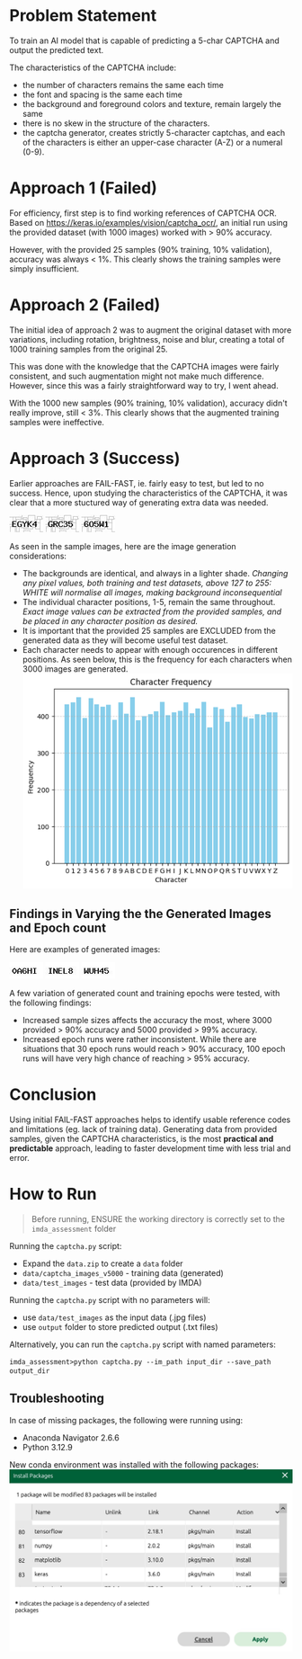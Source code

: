 # Problem Statement
To train an AI model that is capable of predicting a 5-char CAPTCHA and output the predicted text.

The characteristics of the CAPTCHA include:
- the number of characters remains the same each time  
- the font and spacing is the same each time  
- the background and foreground colors and texture, remain largely the same
- there is no skew in the structure of the characters.  
- the captcha generator, creates strictly 5-character captchas, and each of the characters is either an upper-case character (A-Z) or a numeral (0-9).

# Approach 1 (Failed)
For efficiency, first step is to find working references of CAPTCHA OCR.
Based on https://keras.io/examples/vision/captcha_ocr/, an initial run using the provided dataset (with 1000 images) worked with > 90% accuracy.

However, with the provided 25 samples (90% training, 10% validation), accuracy was always < 1%. This clearly shows the training samples were simply insufficient.

# Approach 2 (Failed)
The initial idea of approach 2 was to augment the original dataset with more variations, including rotation, brightness, noise and blur, creating a total of 1000 training samples from the original 25.

This was done with the knowledge that the CAPTCHA images were fairly consistent, and such augmentation might not make much difference. However, since this was a fairly straightforward way to try, I went ahead.

With the 1000 new samples (90% training, 10% validation), accuracy didn't really improve, still < 3%. This clearly shows that the augmented training samples were ineffective.

# Approach 3 (Success)
Earlier approaches are FAIL-FAST, ie. fairly easy to test, but led to no success. Hence, upon studying the characteristics of the CAPTCHA, it was clear that a more stuctured way of generating extra data was needed.

![alt text](res/input00.jpg) ![alt text](res/input01.jpg) ![alt text](res/input02.jpg)

As seen in the sample images, here are the image generation considerations:
- The backgrounds are identical, and always in a lighter shade. *Changing any pixel values, both training and test datasets, above 127 to 255: WHITE will normalise all images, making background inconsequential*
- The individual character positions, 1-5, remain the same throughout. *Exact image values can be extracted from the provided samples, and be placed in any character position as desired.*
- It is important that the provided 25 samples are EXCLUDED from the generated data as they will become useful test dataset.
- Each character needs to appear with enough occurences in different positions. As seen below, this is the frequency for each characters when 3000 images are generated.
![alt text](res/freq_3000.png)

## Findings in Varying the the Generated Images and Epoch count
Here are examples of generated images:

![alt text](res/0A6HI.jpg) ![alt text](res/INEL8.jpg) ![alt text](res/WUH45.jpg)

A few variation of generated count and training epochs were tested, with the following findings:
* Increased sample sizes affects the accuracy the most, where 3000 provided > 90% accuracy and 5000 provided > 99% accuracy.
* Increased epoch runs were rather inconsistent. While there are situations that 30 epoch runs would reach > 90% accuracy, 100 epoch runs will have very high chance of reaching > 95% accuracy.

# Conclusion
Using initial FAIL-FAST approaches helps to identify usable reference codes and limitations (eg. lack of training data). Generating data from provided samples, given the CAPTCHA characteristics, is the most **practical and predictable** approach, leading to faster development time with less trial and error.

# How to Run
> Before running, ENSURE the working directory is correctly set to the `imda_assessment` folder

Running the `captcha.py` script:
* Expand the `data.zip` to create a `data` folder
* `data/captcha_images_v5000` - training data (generated)
* `data/test_images` - test data (provided by IMDA)

Running the `captcha.py` script with no parameters will:
* use `data/test_images` as the input data (.jpg files)
* use `output` folder to store predicted output (.txt files)

Alternatively, you can run the `captcha.py` script with named parameters:
```
imda_assessment>python captcha.py --im_path input_dir --save_path output_dir
```

## Troubleshooting
In case of missing packages, the following were running using:
* Anaconda Navigator 2.6.6
* Python 3.12.9

New conda environment was installed with the following packages:
![alt text](res/conda_packages.jpg)